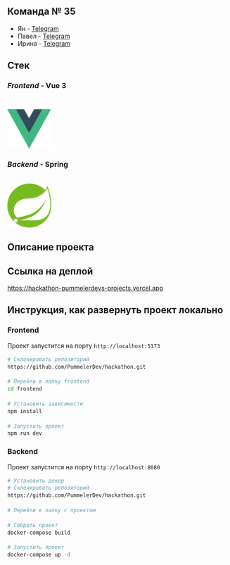 ## Команда № 35

* Ян - [Telegram](https://t.me/yan_developer)
* Павел - [Telegram](https://t.me/pasha_kukuruza)
* Ирина - [Telegram](https://t.me/eireen_sid)

## Стек

<h3><i>Frontend</i> - Vue 3</h3>
<br>
<img src="./frontend/src/assets/img/readme/vue.svg" alt="Vue" width="100" height="100">
<br>
<h3><i>Backend</i> - Spring</h3>
<br>
<img src="./frontend/src/assets/img/readme/spring.png" alt="Spring" width="100" height="100">

## Описание проекта

## Ссылка на деплой
https://hackathon-pummelerdevs-projects.vercel.app

## Инструкция, как развернуть проект локально
### Frontend
Проект запустится на порту `http://localhost:5173`
```bash
# Склонировать репозиторий
https://github.com/PummelerDev/hackathon.git

# Перейти в папку frontend
cd frontend

# Установить зависимости
npm install

# Запустить проект
npm run dev
```
### Backend
Проект запустится на порту `http://localhost:8080`
```bash
# Установить докер
# Склонировать репозиторий
https://github.com/PummelerDev/hackathon.git

# Перейти в папку с проектом

# Собрать проект
docker-compose build

# Запустить проект
docker-compose up -d
```
